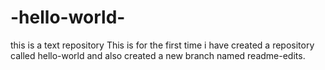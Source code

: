 # -hello-world-
this is a text repository 
This is for the first time i have created a repository called hello-world 
and also created a new branch named readme-edits.
